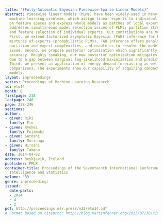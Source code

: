 ```yaml
---
title: "{Fully-Automatic Bayesian Piecewise Sparse Linear Models}"
abstract: Piecewise linear models (PLMs) have been widely used in many enterprise
  machine learning problems, which assign linear experts to individual partitions
  on feature spaces and express whole models as patches of local experts. This paper
  addresses simultaneous model selection issues of PLMs; partition structure determination
  and feature selection of individual experts. Our contributions are mainly three-fold.
  First, we extend factorized asymptotic Bayesian (FAB) inference for hierarchical
  mixtures of experts (probabilistic PLMs). FAB inference offers penalty terms w.r.t.
  partition and expert complexities, and enable us to resolve the model selection
  issue. Second, we propose posterior optimization which significantly improves predictive
  accuracy. Roughly speaking, our new posterior optimization mitigates accuracy degradation
  due to a gap between marginal log-likelihood maximization and predictive accuracy.
  Third, we present an application of energy demand forecasting as well as benchmark
  comparisons. The experiments show our capability of acquiring compact and highly-accurate
  models.
layout: inproceedings
series: Proceedings of Machine Learning Research
id: eto14
month: 0
firstpage: 238
lastpage: 246
page: 238-246
sections: 
author:
- given: Riki
  family: Eto
- given: Ryohei
  family: Fujimaki
- given: Satoshi
  family: Morinaga
- given: Hiroshi
  family: Tamano
date: 2014-04-02
address: Reykjavik, Iceland
publisher: PMLR
container-title: Proceedings of the Seventeenth International Conference on Artificial
  Intelligence and Statistics
volume: '33'
genre: inproceedings
issued:
  date-parts:
  - 2014
  - 4
  - 2
pdf: http://proceedings.mlr.press/v33/eto14.pdf
# Format based on citeproc: http://blog.martinfenner.org/2013/07/30/citeproc-yaml-for-bibliographies/
---
```

